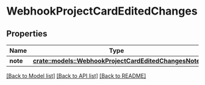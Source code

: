 # WebhookProjectCardEditedChanges

## Properties

Name | Type | Description | Notes
------------ | ------------- | ------------- | -------------
**note** | [**crate::models::WebhookProjectCardEditedChangesNote**](webhook_project_card_edited_changes_note.md) |  | 

[[Back to Model list]](../README.md#documentation-for-models) [[Back to API list]](../README.md#documentation-for-api-endpoints) [[Back to README]](../README.md)


